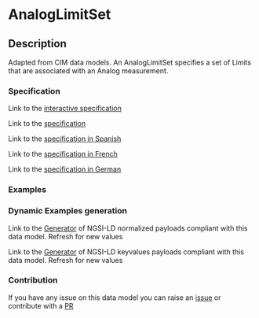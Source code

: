 # AnalogLimitSet

## Description 

Adapted from CIM data models. An AnalogLimitSet specifies a set of Limits that are associated with an Analog measurement.
### Specification

Link to the [interactive specification](https://swagger.lab.fiware.org/?url=https://smart-data-models.github.io/dataModel.EnergyCIM/AnalogLimitSet/swagger.yaml)

Link to the [specification](https://smart-data-models.github.io/dataModel.EnergyCIM/AnalogLimitSet/doc/spec.md)

Link to the [specification in Spanish](https://smart-data-models.github.io/dataModel.EnergyCIM/AnalogLimitSet/doc/spec_ES.md)

Link to the [specification in French](https://smart-data-models.github.io/dataModel.EnergyCIM/AnalogLimitSet/doc/spec_FR.md)

Link to the [specification in German](https://smart-data-models.github.io/dataModel.EnergyCIM/AnalogLimitSet/doc/spec_DE.md)
### Examples
### Dynamic Examples generation

Link to the [Generator](https://smartdatamodels.org/extra/ngsi-ld_generator_v0.92.php?schemaUrl=https://raw.githubusercontent.com/smart-data-models/dataModel.EnergyCIM/master/AnalogLimitSet/schema.json&email=info@smartdatamodels.org) of NGSI-LD normalized payloads compliant with this data model. Refresh for new values

Link to the [Generator](https://smartdatamodels.org/extra/ngsi-ld_generator_keyvalues_v0.92.php?schemaUrl=https://raw.githubusercontent.com/smart-data-models/dataModel.EnergyCIM/master/AnalogLimitSet/schema.json&email=info@smartdatamodels.org) of NGSI-LD keyvalues payloads compliant with this data model. Refresh for new values
### Contribution

 If you have any issue on this data model you can raise an [issue](https://github.com/smart-data-models/dataModel.EnergyCIM/issues)  or contribute with a [PR](https://github.com/smart-data-models/dataModel.EnergyCIM/pulls)